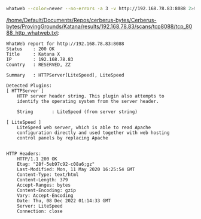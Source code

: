 ```bash
whatweb --color=never --no-errors -a 3 -v http://192.168.78.83:8088 2>&1
```

[/home/Default/Documents/Repos/cerberus-bytes/Cerberus-bytes/ProvingGrounds/Katana/results/192.168.78.83/scans/tcp8088/tcp_8088_http_whatweb.txt](file:///home/Default/Documents/Repos/cerberus-bytes/Cerberus-bytes/ProvingGrounds/Katana/results/192.168.78.83/scans/tcp8088/tcp_8088_http_whatweb.txt):

```
WhatWeb report for http://192.168.78.83:8088
Status    : 200 OK
Title     : Katana X
IP        : 192.168.78.83
Country   : RESERVED, ZZ

Summary   : HTTPServer[LiteSpeed], LiteSpeed

Detected Plugins:
[ HTTPServer ]
	HTTP server header string. This plugin also attempts to
	identify the operating system from the server header.

	String       : LiteSpeed (from server string)

[ LiteSpeed ]
	LiteSpeed web server, which is able to read Apache
	configuration directly and used together with web hosting
	control panels by replacing Apache


HTTP Headers:
	HTTP/1.1 200 OK
	Etag: "28f-5eb97c92-c08a6;gz"
	Last-Modified: Mon, 11 May 2020 16:25:54 GMT
	Content-Type: text/html
	Content-Length: 379
	Accept-Ranges: bytes
	Content-Encoding: gzip
	Vary: Accept-Encoding
	Date: Thu, 08 Dec 2022 01:14:33 GMT
	Server: LiteSpeed
	Connection: close



```
